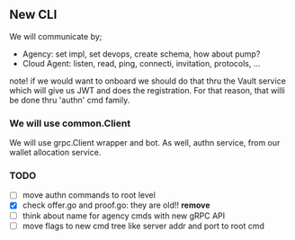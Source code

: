 ## New CLI

We will communicate by;
- Agency: set impl, set devops, create schema, how about pump?
- Cloud Agent: listen, read, ping, connecti, invitation, protocols, ...

note! if we would want to onboard we should do that thru the Vault service which
will give us JWT and does the registration. For that reason, that willi be done
thru 'authn' cmd family.

### We will use common.Client

We will use grpc.Client wrapper and bot. As well, authn service, from our wallet
allocation service.

### TODO
- [ ] move authn commands to root level
- [x] check offer.go and proof.go: they are old!! **remove**
- [ ] think about name for agency cmds with new gRPC API
- [ ] move flags to new cmd tree like server addr and port to root cmd
